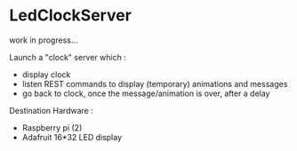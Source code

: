 # LedClockServer

work in progress…

Launch a "clock" server which :
* display clock
* listen REST commands to display (temporary) animations and  messages
* go back to clock, once the message/animation is over, after a delay 

Destination Hardware : 
* Raspberry pi (2)
* Adafruit 16*32 LED display
